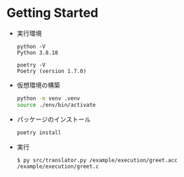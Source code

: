 # Getting Started

- 実行環境

  ```
  python -V
  Python 3.8.18

  poetry -V
  Poetry (version 1.7.0)
  ```

- 仮想環境の構築

  ```bash
  python -m venv .venv
  source ./env/bin/activate
  ```

- パッケージのインストール

  ```bash
  poetry install
  ```

- 実行

  ```
  $ py src/translator.py /example/execution/greet.acc /example/execution/greet.c
  ```
